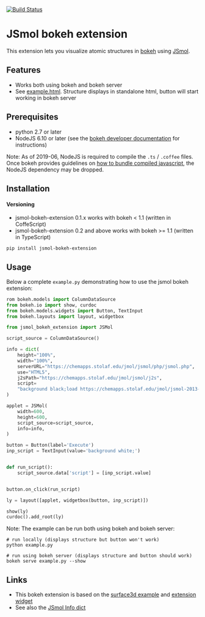 [![Build Status](https://travis-ci.org/ltalirz/jsmol-bokeh-extension.svg?branch=master)](https://travis-ci.org/ltalirz/jsmol-bokeh-extension)

# JSmol bokeh extension

This extension lets you visualize atomic structures in [bokeh](https://bokeh.pydata.org/en/latest/) using [JSmol](https://sourceforge.net/projects/jsmol/).

## Features

 * Works both using bokeh and bokeh server
 * See [example.html](https://rawcdn.githack.com/ltalirz/jsmol-bokeh-extension/f0d16dc8f330ab79dc8882c4d1fcfed268050893/example.html). Structure displays in standalone html, button will start working in bokeh server

## Prerequisites

 * python 2.7 or later
 * NodeJS 6.10 or later (see the [bokeh developer documentation](https://bokeh.pydata.org/en/1.0.4/docs/dev_guide/setup.html) for instructions)

Note: As of 2019-06, NodeJS is required to compile the `.ts` / `.coffee` files.
Once bokeh provides guidelines on [how to bundle compiled javascript](https://github.com/bokeh/bokeh/issues/5345), the NodeJS dependency may be dropped.

## Installation
#### Versioning

 * jsmol-bokeh-extension 0.1.x works with bokeh < 1.1 (written in CoffeScript)
 * jsmol-bokeh-extension 0.2 and above works with bokeh >= 1.1 (written in TypeScript)

```
pip install jsmol-bokeh-extension
```

## Usage

Below a complete `example.py` demonstrating how to use the jsmol bokeh extension:
```python
rom bokeh.models import ColumnDataSource
from bokeh.io import show, curdoc
from bokeh.models.widgets import Button, TextInput
from bokeh.layouts import layout, widgetbox

from jsmol_bokeh_extension import JSMol

script_source = ColumnDataSource()

info = dict(
    height="100%",
    width="100%",
    serverURL="https://chemapps.stolaf.edu/jmol/jsmol/php/jsmol.php",
    use="HTML5",
    j2sPath="https://chemapps.stolaf.edu/jmol/jsmol/j2s",
    script=
    "background black;load https://chemapps.stolaf.edu/jmol/jsmol-2013-09-18/data/caffeine.mol",
)

applet = JSMol(
    width=600,
    height=600,
    script_source=script_source,
    info=info,
)

button = Button(label='Execute')
inp_script = TextInput(value='background white;')


def run_script():
    script_source.data['script'] = [inp_script.value]


button.on_click(run_script)

ly = layout([applet, widgetbox(button, inp_script)])

show(ly)
curdoc().add_root(ly)
```

Note: The example can be run both using bokeh and bokeh server:
```
# run locally (displays structure but button won't work)
python example.py

# run using bokeh server (displays structure and button should work)
bokeh serve example.py --show
```

## Links

 * This bokeh extension is based on the [surface3d example](https://bokeh.pydata.org/en/latest/docs/user_guide/extensions_gallery/wrapping.html)
and [extension widget](https://bokeh.pydata.org/en/latest/docs/user_guide/extensions_gallery/widget.html#userguide-extensions-examples-widget)
 * See also the [JSmol Info dict](http://wiki.jmol.org/index.php/Jmol_JavaScript_Object/Info)
